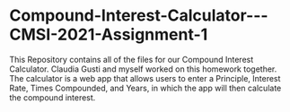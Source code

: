 # Compound-Interest-Calculator---CMSI-2021-Assignment-1

This Repository contains all of the files for our Compound Interest Calculator. Claudia Gusti and myself worked on this homework together. The calculator is a web app that allows users to enter a Principle, Interest Rate, Times Compounded, and Years, in which the app will then calculate the compound interest. 
